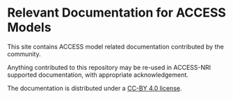 # Relevant Documentation for ACCESS Models

This site contains ACCESS model related documentation contributed by the community.

Anything contributed to this repository may be re-used in ACCESS-NRI supported documentation, with appropriate acknowledgement.

The documentation is distributed under a [CC-BY 4.0 license](License).